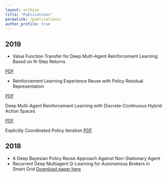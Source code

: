 ```yaml
---
layout: archive
title: "Publications"
permalink: /publications/
author_profile: true
---
```



## 2019
* Value Function Transfer for Deep Multi-Agent Reinforcement Learning Based on N-Step Returns

[PDF](http://academicpages.github.io/files/paper1.pdf)

* Reinforcement Learning Experience Reuse with Policy Residual Representation

[PDF](http://academicpages.github.io/files/paper1.pdf)

Deep Multi-Agent Reinforcement Learning with Discrete-Continuous Hybrid Action Spaces

[PDF](http://academicpages.github.io/files/paper1.pdf)

Explicitly Coordinated Policy Iteration
[PDF](http://academicpages.github.io/files/paper1.pdf)


## 2018 
*  A Deep Bayesian Policy Reuse Approach Against Non-Stationary Agent
*  Recurrent Deep Multiagent Q-Learning for Autonomous Brokers in Smart Grid
[Download paper here](http://academicpages.github.io/files/paper1.pdf) 



<!-- {% if author.googlescholar %}
  You can also find my articles on <u><a href="{{author.googlescholar}}">my Google Scholar profile</a>.</u>
{% endif %}

{% include base_path %}

{% for post in site.publications reversed %}
  {% include archive-single.html %}
{% endfor %} -->
